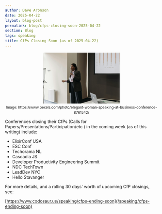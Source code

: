 ```yaml
---
author: Dave Aronson
date: 2025-04-22
layout: blog-post
permalink: blog/cfps-closing-soon-2025-04-22
section: Blog
tags: speaking
title: CfPs Closing Soon (as of 2025-04-22)
---
```


<!-- NOTE TO SELF: grab a new picture and fix the URL, each time -->

<center>
<img src="/assets/img/speaking-at-a-conference.jpg" width="50%">
<br>
<small>Image: https://www.pexels.com/photo/elegant-woman-speaking-at-business-conference-8761542/</small>
</center>

Conferences closing their CfPs
(Calls for Papers/Presentations/Participation/etc.)
in the coming week
(as of this writing)
include:

- ElixirConf USA
- ESC Conf
- Techorama NL
- Cascadia JS
- Developer Productivity Engineering Summit
- NDC TechTown
- LeadDev NYC
- Hello Stavanger

For more details,
and a rolling 30 days' worth of upcoming CfP closings,
see:

[https://www.codosaur.us/speaking/cfps-ending-soon](/speaking/cfps-ending-soon)
